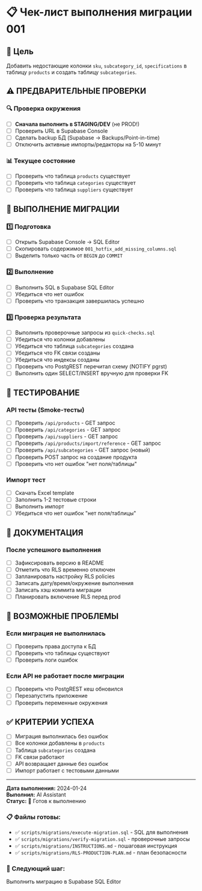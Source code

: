 # 📋 Чек-лист выполнения миграции 001

## 🎯 Цель
Добавить недостающие колонки `sku`, `subcategory_id`, `specifications` в таблицу `products` и создать таблицу `subcategories`.

## ⚠️ ПРЕДВАРИТЕЛЬНЫЕ ПРОВЕРКИ

### 🔍 Проверка окружения
- [ ] **Сначала выполнить в STAGING/DEV** (не PROD!)
- [ ] Проверить URL в Supabase Console
- [ ] Сделать backup БД (Supabase → Backups/Point-in-time)
- [ ] Отключить активные импорты/редакторы на 5-10 минут

### 📊 Текущее состояние
- [ ] Проверить что таблица `products` существует
- [ ] Проверить что таблица `categories` существует  
- [ ] Проверить что таблица `suppliers` существует

## 🚀 ВЫПОЛНЕНИЕ МИГРАЦИИ

### 1️⃣ Подготовка
- [ ] Открыть Supabase Console → SQL Editor
- [ ] Скопировать содержимое `001_hotfix_add_missing_columns.sql`
- [ ] Выделить только часть от `BEGIN` до `COMMIT`

### 2️⃣ Выполнение
- [ ] Выполнить SQL в Supabase SQL Editor
- [ ] Убедиться что нет ошибок
- [ ] Проверить что транзакция завершилась успешно

### 3️⃣ Проверка результата
- [ ] Выполнить проверочные запросы из `quick-checks.sql`
- [ ] Убедиться что колонки добавлены
- [ ] Убедиться что таблица `subcategories` создана
- [ ] Убедиться что FK связи созданы
- [ ] Убедиться что индексы созданы
- [ ] Проверить что PostgREST перечитал схему (NOTIFY pgrst)
- [ ] Выполнить один SELECT/INSERT вручную для проверки FK

## 🧪 ТЕСТИРОВАНИЕ

### API тесты (Smoke-тесты)
- [ ] Проверить `/api/products` - GET запрос
- [ ] Проверить `/api/categories` - GET запрос  
- [ ] Проверить `/api/suppliers` - GET запрос
- [ ] Проверить `/api/products/import/reference` - GET запрос
- [ ] Проверить `/api/subcategories` - GET запрос (новый)
- [ ] Проверить POST запрос на создание продукта
- [ ] Проверить что нет ошибок "нет поля/таблицы"

### Импорт тест
- [ ] Скачать Excel template
- [ ] Заполнить 1-2 тестовые строки
- [ ] Выполнить импорт
- [ ] Убедиться что нет ошибок "нет поля/таблицы"

## 📝 ДОКУМЕНТАЦИЯ

### После успешного выполнения
- [ ] Зафиксировать версию в README
- [ ] Отметить что RLS временно отключен
- [ ] Запланировать настройку RLS policies
- [ ] Записать дату/время/окружение выполнения
- [ ] Записать хэш коммита миграции
- [ ] Планировать включение RLS перед prod

## 🚨 ВОЗМОЖНЫЕ ПРОБЛЕМЫ

### Если миграция не выполнилась
- [ ] Проверить права доступа к БД
- [ ] Проверить что таблицы существуют
- [ ] Проверить логи ошибок

### Если API не работает после миграции
- [ ] Проверить что PostgREST кеш обновился
- [ ] Перезапустить приложение
- [ ] Проверить переменные окружения

## ✅ КРИТЕРИИ УСПЕХА

- [ ] Миграция выполнилась без ошибок
- [ ] Все колонки добавлены в `products`
- [ ] Таблица `subcategories` создана
- [ ] FK связи работают
- [ ] API возвращает данные без ошибок
- [ ] Импорт работает с тестовыми данными

---

**Дата выполнения:** 2024-01-24  
**Выполнил:** AI Assistant  
**Статус:** 🔄 Готов к выполнению

### 📋 Файлы готовы:
- ✅ `scripts/migrations/execute-migration.sql` - SQL для выполнения
- ✅ `scripts/migrations/verify-migration.sql` - проверочные запросы
- ✅ `scripts/migrations/INSTRUCTIONS.md` - пошаговая инструкция
- ✅ `scripts/migrations/RLS-PRODUCTION-PLAN.md` - план безопасности

### 🎯 Следующий шаг:
Выполнить миграцию в Supabase SQL Editor
